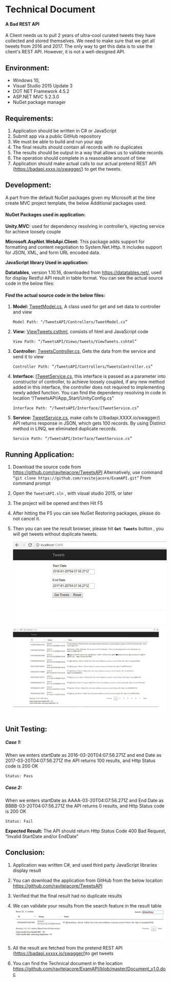 # Technical Document


####  A Bad REST API

A Client needs us to pull 2 years of ultra-cool curated tweets they have collected and stored themselves. We need to make sure that we get all tweets from 2016 and 2017. The only way to get this data is to use the client's REST API. However, it is not a well-designed API.

##  Environment: 

+	Windows 10,
+	Visual Studio 2015 Update 3
+	DOT NET Framework 4.5.2
+	ASP.NET MVC 5.2.3.0
+	NuGet package manager


## Requirements:

1.	Application should be written in C# or JavaScript
2.	Submit app via a public GitHub repository 
3.	We must be able to build and run your app
4.	The final results should contain all records with no duplicates
5.	The results should be output in a way that allows us to validate records
6.	The operation should complete in a reasonable amount of time
7.	Application should make actual calls to our actual pretend REST API (https://badapi.xxxx.io/swagger/) to get the tweets.


## Development: 

A part from the default NuGet packages given my Microsoft at the time create MVC project template, the below Additional packages used.

#### NuGet Packages used in application: 

**Unity.MVC:** 
		used for dependency resolving in controller’s, injecting service for achieve loosely couple 

**Microsoft.AspNet.WebApi.Client:** 
		This package adds support for formatting and content negotiation to System.Net.Http. It includes support for JSON, XML, and form URL encoded data.

**JavaScript library Used in application:**

**Datatables**, version 1.10.16, downloaded from https://datatables.net/, used for display Restful API result in table format.
You can see the actual source code in the below files:


#### Find the actual source code in the below files:


1.	**Model:** [TweetModel.cs](https://github.com/ravitejacore/ExamAPI/blob/master/TweetsAPI/Models/TweetModel.cs), A class used for get and set data to controller and view
			
		Model Path: "/TweetsAPI/Controllers/TweetModel.cs”
	
2.	**View:**  [ViewTweets.csthml](https://github.com/ravitejacore/ExamAPI/blob/master/TweetsAPI/Views/tweets/ViewTweets.cshtml), consists of html and JavaScript code
		
		View Path: “/TweetsAPI/Views/tweets/ViewTweets.cshtml”
	
3.	**Controller:** [TweetsController.cs](https://github.com/ravitejacore/ExamAPI/blob/master/TweetsAPI/Controllers/TweetsController.cs), Gets the data from the service and send it to view 

		Controller Path: “/TweetsAPI/Controllers/TweetsController.cs”
	
4. 	**Interface:** [ITweetService.cs](https://github.com/ravitejacore/ExamAPI/blob/master/TweetsAPI/Interface/ITweetService.cs), this interface is passed as a parameter into constructor of controller, to achieve loosely coupled, if any new method added in this interface, the controller does not required to implementing newly added function. You can find the dependency resolving in  code in location “/TweetsAPI/App_Start/UnityConfig.cs” 
		
		Interface Path: “/TweetsAPI/Interface/ITweetService.cs”

5.	**Service:** [TweetService.cs](https://github.com/ravitejacore/ExamAPI/blob/master/TweetsAPI/Interface/TweetService.cs), make calls to (//badapi.XXXX.io/swagger/) API returns response in JSON, which gets 100 records. By using Distinct method in LINQ, we eliminated duplicate records. 
			
		Service Path: “/TweetsAPI/Interface/TweetService.cs”


## Running Application: 

1.	Download the source code from https://github.com/ravitejacore/TweetsAPI 
	Alternatively, use command `“git clone https://github.com/ravitejacore/ExamAPI.git”`
	From command prompt
	
2.	 Open the `TweetsAPI.sln` , with visual studio 2015, or later

3.	The project will be opened  and then Hit F5 

4.	After hitting the F5 you can see NuGet Restoring packages, please do not cancel it.

5.	Then you can see the result browser, please hit  **`Get Tweets`** button , you will get tweets without duplicate tweets.

	![alt text](https://raw.githubusercontent.com/ravitejacore/LeaveMe/master/images/screen1.jpg "click on Get Tweets button")
	
	![alt text](https://raw.githubusercontent.com/ravitejacore/LeaveMe/master/images/screen2.jpg "Displaying REST API result")

## Unit Testing: 

##### Case 1: 	
 When we enters startDate as 2016-03-20T04:07:56.271Z and end Date as 2017-03-20T04:07:56.271Z the API returns 100 results, and Http Status code is 200 OK
	
	Status: Pass

##### Case 2:
 When we enters startDate as AAAA-03-20T04:07:56.271Z and End Date as BBBB-03-20T04:07:56.271Z the API returns 0 results, and Http Status code is 200 OK
	
	Status: Fail
**Expected Result:** The API should return Http Status Code 400 Bad Request, “Invalid StartDate and/or EndDate”
	

## Conclusion:

1.	Application was written C#, and used third party JavaScript libraries display result
2.	You can download the application from GitHub from the below location https://github.com/ravitejacore/TweetsAPI 
3.	Verified that the final result had no duplicate results 
4.	We can validate your results from the search feature in the result table
	![alt text](https://raw.githubusercontent.com/ravitejacore/LeaveMe/master/images/search.jpg "You can serach for contents, it displays search results")
 
5.	All the result are fetched from the pretend REST API (https://badapi.xxxxx.io/swagger/)to get tweets 

6. You can find the Technical document in the location https://github.com/ravitejacore/ExamAPI/blob/master/Document_v1.0.doc
